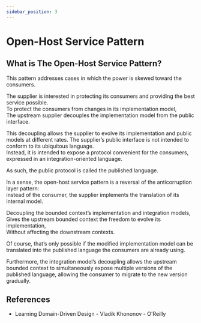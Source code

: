 ```yaml
---
sidebar_position: 3
---
```


# Open-Host Service Pattern

## What is The Open-Host Service Pattern?

This pattern addresses cases in which the power is skewed toward the consumers.

The supplier is interested in protecting its consumers and providing the best service possible.  
To protect the consumers from changes in its implementation model,  
The upstream supplier decouples the implementation model from the public interface.

This decoupling allows the supplier to evolve its implementation and public models at different rates.
The supplier’s public interface is not intended to conform to its ubiquitous language.  
Instead, it is intended to expose a protocol convenient for the consumers, expressed in an integration-oriented language.

As such, the public protocol is called the published language.

In a sense, the open-host service pattern is a reversal of the anticorruption layer pattern:  
instead of the consumer, the supplier implements the translation of its internal model.

Decoupling the bounded context’s implementation and integration models,  
Gives the upstream bounded context the freedom to evolve its implementation,  
Without affecting the downstream contexts.

Of course, that’s only possible if the modified implementation model can be translated into the published language the consumers are already using.

Furthermore, the integration model’s decoupling allows the upstream bounded context to simultaneously expose multiple versions of the published language, allowing the consumer to migrate to the new version gradually.

<!-- ## How to Use The Open-Host Service Pattern? -->

<!-- ## When to Use Open-Host Service Pattern? -->

## References

- Learning Domain-Driven Design - Vladik Khononov - O'Reilly
